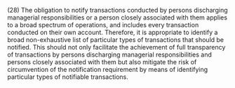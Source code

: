 (28) The obligation to notify transactions conducted by persons discharging managerial responsibilities or a person closely associated with them applies to a broad spectrum of operations, and includes every transaction conducted on their own account. Therefore, it is appropriate to identify a broad non-exhaustive list of particular types of transactions that should be notified. This should not only facilitate the achievement of full transparency of transactions by persons discharging managerial responsibilities and persons closely associated with them but also mitigate the risk of circumvention of the notification requirement by means of identifying particular types of notifiable transactions.